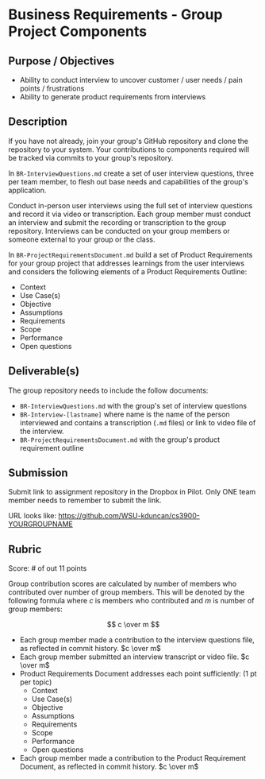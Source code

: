 # Business Requirements - Group Project Components

## Purpose / Objectives

- Ability to conduct interview to uncover customer / user needs / pain points / frustrations
- Ability to generate product requirements from interviews

## Description

If you have not already, join your group's GitHub repository and clone the repository to your system.  Your contributions to components required will be tracked via commits to your group's repository.

In `BR-InterviewQuestions.md` create a set of user interview questions, three per team member, to flesh out base needs and capabilities of the group's application.

Conduct in-person user interviews using the full set of interview questions and record it via video or transcription.  Each group member must conduct an interview and submit the recording or transcription to the group repository.  Interviews can be conducted on your group members or someone external to your group or the class.  

In `BR-ProjectRequirementsDocument.md` build a set of Product Requirements for your group project that addresses learnings from the user interviews and considers the following elements of a Product Requirements Outline:
- Context
- Use Case(s)
- Objective
- Assumptions
- Requirements
- Scope
- Performance
- Open questions

## Deliverable(s)

The group repository needs to include the follow documents:
- `BR-InterviewQuestions.md` with the group's set of interview questions
- `BR-Interview-[lastname]` where name is the name of the person interviewed and contains a transcription (`.md` files) or link to video file of the interview.
- `BR-ProjectRequirementsDocument.md` with the group's product requirement outline

## Submission

Submit link to assignment repository in the Dropbox in Pilot.  Only ONE team member needs to remember to submit the link.

URL looks like: https://github.com/WSU-kduncan/cs3900-YOURGROUPNAME


## Rubric

Score: # of out 11 points

Group contribution scores are calculated by number of members who contributed over number of group members.  This will be denoted by the following formula where $c$ is members who contributed and $m$ is number of group members:

$$ c \over m $$

- Each group member made a contribution to the interview questions file, as reflected in commit history. $c \over m$
- Each group member submitted an interview transcript or video file. $c \over m$
- Product Requirements Document addresses each point sufficiently: (1 pt per topic)
  - Context
  - Use Case(s)
  - Objective
  - Assumptions
  - Requirements
  - Scope
  - Performance
  - Open questions
- Each group member made a contribution to the Product Requirement Document, as reflected in commit history. $c \over m$

